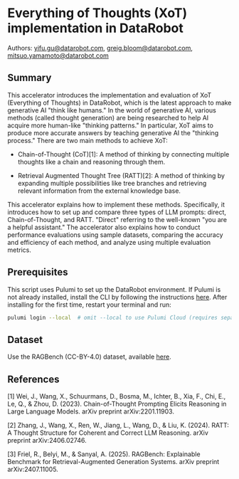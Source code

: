 # Everything of Thoughts (XoT) implementation in DataRobot

Authors: yifu.gu@datarobot.com, greig.bloom@datarobot.com, mitsuo.yamamoto@datarobot.com

## Summary

This accelerator introduces the implementation and evaluation of XoT (Everything of Thoughts) in DataRobot, which is the latest approach to make generative AI "think like humans." In the world of generative AI, various methods (called thought generation) are being researched to help AI acquire more human-like "thinking patterns." In particular, XoT aims to produce more accurate answers by teaching generative AI the "thinking process." There are two main methods to achieve XoT:

* Chain-of-Thought (CoT)[1]: A method of thinking by connecting multiple thoughts like a chain and reasoning through them.

* Retrieval Augmented Thought Tree (RATT)[2]: A method of thinking by expanding multiple possibilities like tree branches and retrieving relevant information from the external knowledge base.

This accelerator explains how to implement these methods. Specifically, it introduces how to set up and compare three types of LLM prompts: direct, Chain-of-Thought, and RATT. "Direct" referring to the well-known "you are a helpful assistant." The accelerator also explains how to conduct performance evaluations using sample datasets, comparing the accuracy and efficiency of each method, and analyze using multiple evaluation metrics.

## Prerequisites

This script uses Pulumi to set up the DataRobot environment. If Pulumi is not already installed, install the CLI by following the instructions [here](https://www.pulumi.com/docs/iac/download-install/). After installing for the first time, restart your terminal and run:

```bash
pulumi login --local  # omit --local to use Pulumi Cloud (requires separate account)
```

## Dataset

Use the RAGBench (CC-BY-4.0) dataset, available [here](https://huggingface.co/datasets/rungalileo/ragbench).

## References

[1] Wei, J., Wang, X., Schuurmans, D., Bosma, M., Ichter, B., Xia, F., Chi, E., Le, Q., & Zhou, D. (2023). Chain-of-Thought Prompting Elicits Reasoning in Large Language Models. arXiv preprint arXiv:2201.11903.

[2] Zhang, J., Wang, X., Ren, W., Jiang, L., Wang, D., & Liu, K. (2024). RATT: A Thought Structure for Coherent and Correct LLM Reasoning. arXiv preprint arXiv:2406.02746.

[3] Friel, R., Belyi, M., & Sanyal, A. (2025). RAGBench: Explainable Benchmark for Retrieval-Augmented Generation Systems. arXiv preprint arXiv:2407.11005.
